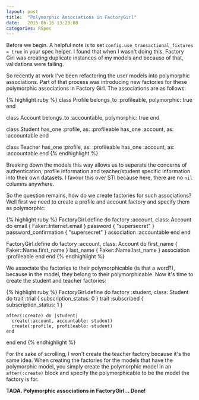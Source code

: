 ```yaml
---
layout: post
title:  "Polymorphic Associations in FactoryGirl"
date:   2015-06-16 13:29:08
categories: RSpec
---
```

Before we begin. A helpful note is to set `config.use_transactional_fixtures = true` in your spec helper. I found that when I wasn't doing this, Factory Girl was creating duplicate instances of my models and because of that, validations were failing.

So recently at work I've been refactoring the user models into polymorphic associations. Part of that process was introducing new factories for these polymorphic associations in Factory Girl. The associations are as follows:

{% highlight ruby %}
class Profile
  belongs_to :profileable, polymorphic: true
end

class Account
  belongs_to :accountable, polymorphic: true
end

class Student
  has_one :profile, as: :profileable
  has_one :account, as: :accountable
end

class Teacher
  has_one :profile, as: :profileable
  has_one :account, as: :accountable
end
{% endhighlight %}
<br>

Breaking down the models this way allows us to seperate the concerns of authentication, profile information and teacher/student specific information into their own datasets. I favour this over STI because here, there are no `nil` columns anywhere.

So the question remains, how do we create factories for such associations? Well first we need to create a profile and account factory and specify them as polymorphic:

{% highlight ruby %}
FactoryGirl.define do
  factory :account, class: Account do
    email                  { Faker::Internet.email }
    password               { "supersecret" }
    password_confirmation  { "supersecret" }
    association :accountable
  end
end

FactoryGirl.define do
  factory :account, class: Account do
    first_name             { Faker::Name.first_name }
    last_name              { Faker::Name.last_name }
    association :profileable
  end
end
{% endhighlight %}
<br>

We associate the factories to their polymorphicable (is that a word?), because in the model, they belong to their polymorphicable. Now it's time to create the student and teacher factories:

{% highlight ruby %}
FactoryGirl.define do
  factory :student, class: Student do
    trait :trial          { subscription_status: 0 }
    trait :subscribed     { subscription_status: 1 }

    after(:create) do |student|
      create(:account, accountable: student)
      create(:profile, profileable: student)
    end

  end
end
{% endhighlight %}
<br>

For the sake of scrolling, I won't create the teacher factory because it's the same idea. When creating the factories for the models that have the polymorphic model, you simply create the polymorphic model in an `after(:create)` block and specify the polymorphicable to be the model the factory is for.

<strong>TADA. Polymorphic associations in FactoryGirl... Done!</strong>
